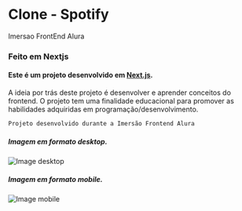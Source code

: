 # Clone - Spotify
Imersao FrontEnd Alura

### Feito em Nextjs

#### Este é um projeto desenvolvido em [Next.js](https://nextjs.org/).

A ideia por trás deste projeto é desenvolver e aprender conceitos do frontend. O projeto tem uma finalidade educacional para promover as habilidades adquiridas em programação/desenvolvimento.

```bash
Projeto desenvolvido durante a Imersão Frontend Alura
```

##### Imagem em formato desktop.

![Image desktop](img-desktop.png)

##### Imagem em formato mobile.

![Image mobile](img-mobile.png)

